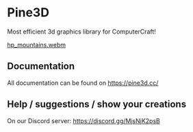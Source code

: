 # Pine3D
Most efficient 3d graphics library for ComputerCraft!

[hp_mountains.webm](https://user-images.githubusercontent.com/36447113/206931538-dcc76d79-2e06-4b53-bc00-b91f1843bcd7.webm)

## Documentation
All documentation can be found on https://pine3d.cc/

## Help / suggestions / show your creations
On our Discord server: https://discord.gg/MjsNjK2psB

